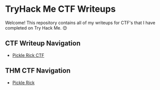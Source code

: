# TryHack Me CTF Writeups
Welcome! This repository contains all of my writeups for CTF's that I have completed on Try Hack Me. 😊 

## CTF Writeup Navigation
- [Pickle Rick CTF](https://github.com/christinec-dev/TryHackME_CTF_Writeups/tree/main/Pickle%20Rick%20CTF)

## THM CTF Navigation
- [Pickle Rick](https://tryhackme.com/room/picklerick)
